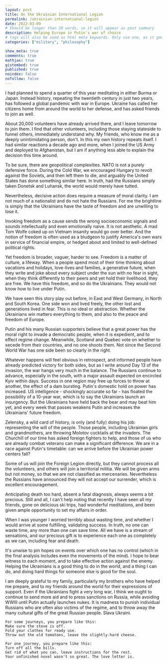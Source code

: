 ```yaml
---
layout: post
title: On the Ukrainian International Legion
permalink: /ukrainian-international-legion
date: 2022-03-09
# Should be longer than 20 words, so it will appear as post summary
description: Helping Europe in Putin's war of choice
# tags will also be used as html meta keywords. Only use one, as it goes in the URL
categories: ["military", "philosophy"]

show_meta: true
comments: true
mathjax: true
gistembed: true
published: true
noindex: false
nofollow: false
---
```


I had planned to spend a quarter of this year meditating in either Burma or Japan. Instead history, repeating the twentieth century in just two years, has followed a global pandemic with war in Europe. Ukraine has called her citizens home from around the world to her defense, and has asked friends to join as well.

About 20,000 volunteers have already arrived there, and I leave tomorrow to join them. I find that other volunteers, including those staying stateside to funnel others, immediately understand why. My friends, who know me as a deeply unintimidating person, don't. In this my own history repeats itself. I had similar reactions a decade ago and more, when I joined the US Army and deployed to Afghanistan, but I am if anything less able to explain the decision this time around.

To be sure, there are geopolitical complexities. NATO is not a purely defensive force. During the Cold War, we encouraged Hungary to revolt against the Soviets, and then left them to die, and arguably the United States has done something similar here. In truth, had the Russians simply taken Donetsk and Luhansk, the world would merely have tutted.

Nevertheless, decisive action does require a measure of moral clarity. I am not much of a nationalist and do not hate the Russians. For me the brightline is simply that the Ukrainians have the taste of freedom and are unwilling to lose it.

Invoking freedom as a cause sends the wrong socioeconomic signals and sounds intellectually and even emotionally naive. It is not aesthetic. A mad Tom Wolfe coked up on Vietnam insanity would go over better. And the notion of freedom is often used as a bludgeon to justify America's own wars in service of financial empire, or hedged about and limited to well-defined political rights.

Yet freedom is broader, vaguer, harder to see. Freedom is a matter of culture, a lifeway. When a people spend most of their time thinking about vacations and holidays, love-lives and families, a generative future, when they write and joke about every subject under the sun with no fear in sight, when they think differently to their peers and yet hold their livelihood, they are free. We have this freedom, and so do the Ukrainians. They would not know how to live under Putin. 

We have seen this story play out before, in East and West Germany, in North and South Korea. One side won and lived freely, the other lost and generations lived in fear. This is no ideal or abstraction. Whether the Ukrainians win matters everything to them, and also to the peace and freedom of Europe.

Putin and his many Russian supporters believe that a great power has the moral right to invade a democratic people, when it is expedient, and to effect regime change. Meanwhile, Scotland and Quebec vote on whether to secede from their countries, and no one shoots them. Not since the Second World War has one side been so clearly in the right.

Whatever happens will feel obvious in retrospect, and informed people have already predicted victory for both sides, but as I write around Day 13 of the invasion, the war hangs very much in the balance. The Russians continue to advance, especially in the south, with a major assault expected on encircled Kyiv within days. Success in one region may free up forces to throw at another, the effect of a dam bursting. Putin's domestic hold on power has increased. US intelligence - shockingly accurate so far - has floated the possibility of a 10-year war, which is to say the Ukrainians launch an insurgency. But the Ukrainians have held back the bear and may beat him yet, and every week that passes weakens Putin and increases the Ukrainians' future freedom.

Zelensky, a wild card of history, is only (and fully) doing his job: representing the will of the people. Those people, including Ukrainian girls and grandmothers, are throwing Molotov cocktails at the invaders. The Churchill of our time has asked foreign fighters to help, and those of us who are already combat veterans can make a significant difference. We are in a race against Putin's timetable: can we arrive before the Ukrainian power centers fall?

Some of us will join the Foreign Legion directly, but they cannot process all the volunteers, and others will join a territorial militia. We will be given arms but not money, so that we are not classified as mercenaries. Nevertheless the Russians have announced they will not accept our surrender, which is excellent encouragement.

Anticipating death too hard, absent a fatal diagnosis, always seems a bit precious. Still and all, I can't help noting that recently I have seen all my friends, gone on delicious ski trips, had wonderful meditations, and been given ample opportunity to set my affairs in order.

When I was younger I worried terribly about wasting time, and whether I would arrive at some fulfilling, validating success. In truth, no one can waste time, any more than one can save time. All we have is a stream of sensations, and our precious gift is to experience each one as completely as we can, including fear and death.

It's unwise to pin hopes on events over which one has no control (which in the final analysis includes even the movements of the mind). I hope to bear witness to each moment, and to take effective action against the enemy. Helping the Ukrainians is a good thing to do in the world, and a thing I can do, and doing hard things for someone else is good for the soul.

I am deeply grateful to my family, particularly my brothers who have helped me prepare, and to my friends around the world for their expressions of support. Even if the Ukrainians fight a very long war, I think we ought to continue to send more aid and to press sanctions on Russia, while avoiding WWIII until Putin actually launches nukes. It is madness to punish individual Russians who are often also victims of the regime, and to throw away the many cultural gifts of the great Russian people. Slava Ukraini.

```
For some journeys, you prepare like this:
Make sure the stove is off.
Fold your clothes for ready use.
Throw out the old tomatoes, leave the slightly-hard cheese.

For one journey, you prepare like this:
Turn off all the bills.
Get rid of what you can, leave instructions for the rest.
Your unfinished novel wasn't so great. The love letter is.

```
